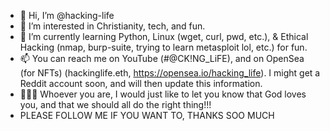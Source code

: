 - 👋 Hi, I’m @hacking-life
- 👀 I’m interested in Christianity, tech, and fun.
- 🌱 I’m currently learning Python, Linux (wget, curl, pwd, etc.), & Ethical Hacking (nmap, burp-suite, trying to learn metasploit lol, etc.) for fun.
- 📫 You can reach me on YouTube (#@CK!NG_LiFE), and on OpenSea (for NFTs) (hackinglife.eth, https://opensea.io/hacking_life). I might get a Reddit account soon, and will then update this information.
- 🙎🏽‍♂️ Whoever you are, I would just like to let you know that God loves you, and that we should all do the right thing!!!
- PLEASE FOLLOW ME IF YOU WANT TO, THANKS SOO MUCH

<!---
hacking-life/hacking-life is a ✨ special ✨ repository because its `README.md` (this file) appears on your GitHub profile.
You can click the Preview link to take a look at your changes.
--->
